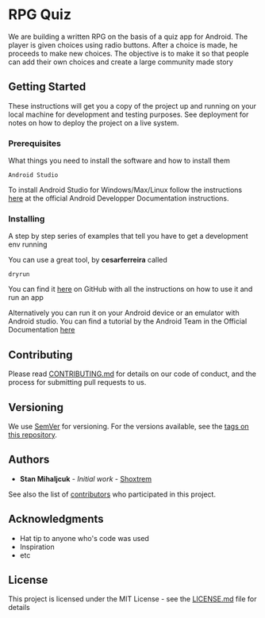 # RPG Quiz

We are building a written RPG on the basis of a quiz app for Android. The player is given choices using radio buttons.
After a choice is made, he proceeds to make new choices. The objective is to make it so that people can add their own choices
and create a large community made story

## Getting Started

These instructions will get you a copy of the project up and running on your local machine for development and testing purposes. See deployment for notes on how to deploy the project on a live system.

### Prerequisites

What things you need to install the software and how to install them

```
Android Studio
```
To install Android Studio for Windows/Max/Linux follow the instructions [here](https://developer.android.com/studio/install.html)
at the official Android Developper Documentation instructions.
### Installing

A step by step series of examples that tell you have to get a development env running

You can use a great tool, by **cesarferreira** called 
```
dryrun 
```
You can find it [here](https://github.com/cesarferreira/dryrun) on GitHub with all the instructions on how to use it and run an app

Alternatively you can run it on your Android device or an emulator with Android studio.
You can find a tutorial by the Android Team in the Official Documentation [here](https://developer.android.com/training/basics/firstapp/running-app.html)


## Contributing

Please read [CONTRIBUTING.md](https://gist.github.com/PurpleBooth/b24679402957c63ec426) for details on our code of conduct, and the process for submitting pull requests to us.

## Versioning

We use [SemVer](http://semver.org/) for versioning. For the versions available, see the [tags on this repository](https://github.com/your/project/tags). 

## Authors

* **Stan Mihaljcuk** - *Initial work* - [Shoxtrem](https://github.com/shoxtrem)

See also the list of [contributors](https://github.com/your/project/contributors) who participated in this project.

## Acknowledgments

* Hat tip to anyone who's code was used
* Inspiration
* etc

## License

This project is licensed under the MIT License - see the [LICENSE.md](LICENSE.md) file for details

